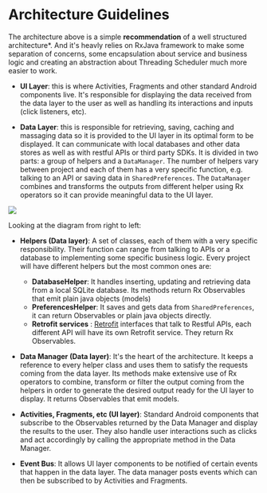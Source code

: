 # Architecture Guidelines

The architecture above is a simple __recommendation__ of a well structured architecture*. And it's heavly relies on RxJava framework to make some separation of concerns, some encapsulation about service and business logic and creating an abstraction about Threading Scheduler much more easier to work.

* __UI Layer__: this is where Activities, Fragments and other standard Android components live. It's responsible for displaying the data received from the data layer to the user as well as handling its interactions and inputs (click listeners, etc).

* __Data Layer__: this is responsible for retrieving, saving, caching and massaging data so it is provided to the UI layer in its optimal form to be displayed. It can communicate with local databases and other data stores as well as with restful APIs or third party SDKs. It is divided in two parts: a group of helpers and a `DataManager`. The number of helpers vary between project and each of them has a very specific function, e.g. talking to an API or saving data in `SharedPreferences`. The `DataManager` combines and transforms the outputs from different helper using Rx operators so it can provide meaningful data to the UI layer. 

![](architecture_diagram.png)

Looking at the diagram from right to left: 

* __Helpers (Data layer)__: A set of classes, each of them with a very specific responsibility. Their function can range from talking to APIs or a database to implementing some specific business logic. Every project will have different helpers but the most common ones are:
	- __DatabaseHelper__: It handles inserting, updating and retrieving data from a local SQLite database. Its methods return Rx Observables that emit plain java objects (models)	
	- __PreferencesHelper__: It saves and gets data from `SharedPreferences`, it can return Observables or plain java objects directly. 
	- __Retrofit services__ : [Retrofit](http://square.github.io/retrofit) interfaces that talk to Restful APIs, each different API will have its own Retrofit service. They return Rx Observables. 

* __Data Manager (Data layer)__: It's the heart of the architecture. It keeps a reference to every helper class and uses them to satisfy the requests coming from the data layer. Its methods make extensive use of Rx operators to combine, transform or filter the output coming from the helpers in order to generate the desired output ready for the UI layer to display. It returns Observables that emit models. 
* __Activities, Fragments, etc (UI layer)__: Standard Android components that subscribe to the Observables returned by the Data Manager and display the results to the user. They also handle user interactions such as clicks and act accordingly by calling the appropriate method in the Data Manager.  

* __Event Bus__: It allows UI layer components to be notified of certain events that happen in the data layer. The data manager posts events which can then be subscribed to by Activities and Fragments.

